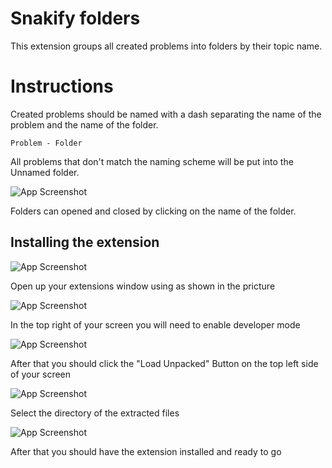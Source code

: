 
# Snakify folders

This extension groups all created problems into folders by their topic name.



# Instructions

Created problems should be named with a dash separating the name of the problem and the name of the folder.
```
Problem - Folder
```
All problems that don't match the naming scheme will be put into the Unnamed folder.

![App Screenshot](https://cdn.discordapp.com/attachments/909428087224160311/1076131974005149836/image.png)

Folders can opened and closed by clicking on the name of the folder.






## Installing the extension

![App Screenshot](https://cdn.discordapp.com/attachments/909428087224160311/1076127022553772082/image.png)

Open up your extensions window using as shown in the pricture


![App Screenshot](https://cdn.discordapp.com/attachments/909428087224160311/1076127155693555772/image.png)

In the top right of your screen you will need to enable developer mode

![App Screenshot](https://cdn.discordapp.com/attachments/909428087224160311/1076127267253669909/image.png)

After that you should click the "Load Unpacked" Button on the top left side of your screen

![App Screenshot](https://cdn.discordapp.com/attachments/909428087224160311/1076127607176839220/image.png)

Select the directory of the extracted files

![App Screenshot](https://cdn.discordapp.com/attachments/909428087224160311/1076127672322769106/image.png)

After that you should have the extension installed and ready to go
